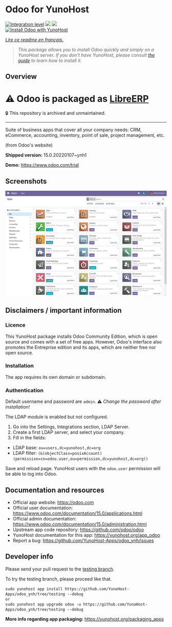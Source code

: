 <!--
N.B.: This README was automatically generated by https://github.com/YunoHost/apps/tree/master/tools/README-generator
It shall NOT be edited by hand.
-->

# Odoo for YunoHost

[![Integration level](https://dash.yunohost.org/integration/odoo.svg)](https://dash.yunohost.org/appci/app/odoo) ![](https://ci-apps.yunohost.org/ci/badges/odoo.status.svg) ![](https://ci-apps.yunohost.org/ci/badges/odoo.maintain.svg)  
[![Install Odoo with YunoHost](https://install-app.yunohost.org/install-with-yunohost.svg)](https://install-app.yunohost.org/?app=odoo)

*[Lire ce readme en français.](./README_fr.md)*

> *This package allows you to install Odoo quickly and simply on a YunoHost server.
If you don't have YunoHost, please consult [the guide](https://yunohost.org/#/install) to learn how to install it.*

## Overview

# :warning: Odoo is packaged as [LibreERP](https://github.com/YunoHost-Apps/libreerp_ynh)

:lock: This repository is archived and unmaintained.

---

Suite of business apps that cover all your company needs: CRM, eCommerce, accounting, inventory, point of sale, project management, etc.

(from Odoo's website)


**Shipped version:** 15.0.20220107~ynh1

**Demo:** https://www.odoo.com/trial

## Screenshots

![](./doc/screenshots/odoo.jpg)

## Disclaimers / important information

### Licence

This YunoHost package installs Odoo Community Edition, which is open source and comes with a set of free apps.
However, Odoo's interface also promotes the Entreprise edition and its apps, which are neither free nor open source.

### Installation

The app requires its own domain or subdomain.

### Authentication

Default username and password are `admin`. :warning: *Change the password after installation!*

The LDAP module is enabled but not configured.

1. Go into the Settings, Integrations section, LDAP Server.
2. Create a first LDAP server, and select your company.
3. Fill in the fields:
- LDAP base: `ou=users,dc=yunohost,dc=org`
- LDAP filter: `(&(objectClass=posixAccount)(permission=cn=odoo.user,ou=permission,dc=yunohost,dc=org))`

Save and reload page. YunoHost users with the `odoo.user` permission will be able to log into Odoo.

## Documentation and resources

* Official app website: https://odoo.com
* Official user documentation: https://www.odoo.com/documentation/15.0/applications.html
* Official admin documentation: https://www.odoo.com/documentation/15.0/administration.html
* Upstream app code repository: https://github.com/odoo/odoo
* YunoHost documentation for this app: https://yunohost.org/app_odoo
* Report a bug: https://github.com/YunoHost-Apps/odoo_ynh/issues

## Developer info

Please send your pull request to the [testing branch](https://github.com/YunoHost-Apps/odoo_ynh/tree/testing).

To try the testing branch, please proceed like that.
```
sudo yunohost app install https://github.com/YunoHost-Apps/odoo_ynh/tree/testing --debug
or
sudo yunohost app upgrade odoo -u https://github.com/YunoHost-Apps/odoo_ynh/tree/testing --debug
```

**More info regarding app packaging:** https://yunohost.org/packaging_apps